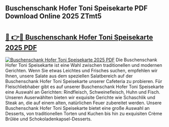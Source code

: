 ## Buschenschank Hofer Toni Speisekarte PDF Download Online 2025 ZTmt5

# <h2><a href="http://gcdhz5.nevu.top/?p=Buschenschank+Hofer+Toni+Speisekarte">🔗 👉🔴 Buschenschank Hofer Toni Speisekarte 2025 PDF</a></h2>

[![Buschenschank Hofer Toni Speisekarte 2025 PDF](https://i.imgur.com/dBaPXMq.png)](http://gcdhz5.nevu.top/?p=Buschenschank+Hofer+Toni+Speisekarte)
Die Buschenschank Hofer Toni Speisekarte ist eine Wahl zwischen traditionellen und modernen Gerichten. Wenn Sie etwas Leichtes und Frisches suchen, empfehlen wir Ihnen, unsere Salate aus dem speziellen Salatbereich auf der Buschenschank Hofer Toni Speisekarte unserer Cafeteria zu probieren. Für Fleischliebhaber gibt es auf unserer Buschenschank Hofer Toni Speisekarte eine Auswahl an Gerichten: Rindfleisch, Schweinefleisch, Huhn und Fisch. Unseren Auserwählten bieten wir exquisite Gerichte wie Schaschlik und Steak an, die auf einem alten, natürlichen Feuer zubereitet werden. Unsere Buschenschank Hofer Toni Speisekarte bietet eine große Auswahl an Desserts, von traditionellen Torten und Kuchen bis hin zu exquisiten Crème Brûlée und Schokoladenkapsel-Desserts.
